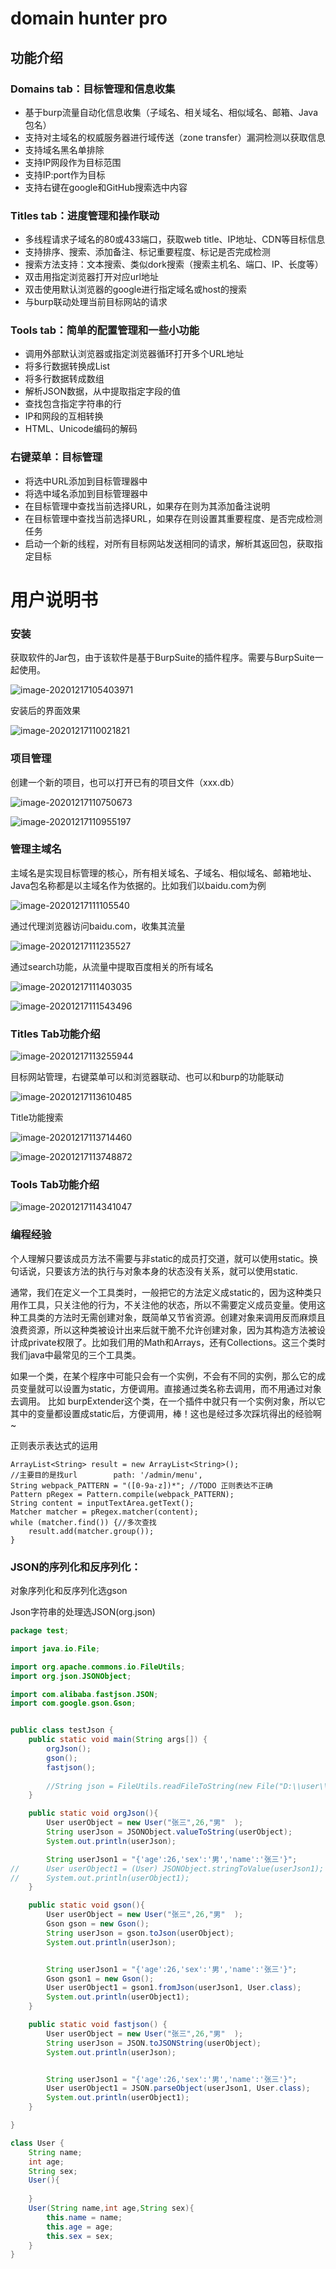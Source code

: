 # domain hunter pro

## 功能介绍

### Domains tab：目标管理和信息收集

- 基于burp流量自动化信息收集（子域名、相关域名、相似域名、邮箱、Java包名）
- 支持对主域名的权威服务器进行域传送（zone transfer）漏洞检测以获取信息
- 支持域名黑名单排除
- 支持IP网段作为目标范围
- 支持IP:port作为目标
- 支持右键在google和GitHub搜索选中内容

### Titles tab：进度管理和操作联动

- 多线程请求子域名的80或433端口，获取web title、IP地址、CDN等目标信息
- 支持排序、搜索、添加备注、标记重要程度、标记是否完成检测
- 搜索方法支持：文本搜索、类似dork搜索（搜索主机名、端口、IP、长度等）
- 双击用指定浏览器打开对应url地址
- 双击使用默认浏览器的google进行指定域名或host的搜索
- 与burp联动处理当前目标网站的请求

### Tools tab：简单的配置管理和一些小功能

- 调用外部默认浏览器或指定浏览器循环打开多个URL地址
- 将多行数据转换成List
- 将多行数据转成数组
- 解析JSON数据，从中提取指定字段的值
- 查找包含指定字符串的行
- IP和网段的互相转换
- HTML、Unicode编码的解码

### 右键菜单：目标管理

- 将选中URL添加到目标管理器中
- 将选中域名添加到目标管理器中
- 在目标管理中查找当前选择URL，如果存在则为其添加备注说明
- 在目标管理中查找当前选择URL，如果存在则设置其重要程度、是否完成检测任务
- 启动一个新的线程，对所有目标网站发送相同的请求，解析其返回包，获取指定目标

# 用户说明书

### 安装

获取软件的Jar包，由于该软件是基于BurpSuite的插件程序。需要与BurpSuite一起使用。

![image-20201217105403971](img/README/image-20201217105403971.png)

安装后的界面效果

![image-20201217110021821](img/README/image-20201217110021821.png)

### 项目管理

创建一个新的项目，也可以打开已有的项目文件（xxx.db）

![image-20201217110750673](img/README/image-20201217110750673.png)

![image-20201217110955197](img/README/image-20201217110955197.png)



### 管理主域名

主域名是实现目标管理的核心，所有相关域名、子域名、相似域名、邮箱地址、Java包名称都是以主域名作为依据的。比如我们以baidu.com为例

![image-20201217111105540](img/README/image-20201217111105540.png)

通过代理浏览器访问baidu.com，收集其流量

![image-20201217111235527](img/README/image-20201217111235527.png)

通过search功能，从流量中提取百度相关的所有域名

![image-20201217111403035](img/README/image-20201217111403035.png)

![image-20201217111543496](img/README/image-20201217111543496.png)



### Titles Tab功能介绍

![image-20201217113255944](img/README/image-20201217113255944.png)



目标网站管理，右键菜单可以和浏览器联动、也可以和burp的功能联动

![image-20201217113610485](img/README/image-20201217113610485.png)

Title功能搜索

![image-20201217113714460](img/README/image-20201217113714460.png)



![image-20201217113748872](img/README/image-20201217113748872.png)

### Tools Tab功能介绍

![image-20201217114341047](img/README/image-20201217114341047.png)



### 编程经验

个人理解只要该成员方法不需要与非static的成员打交道，就可以使用static。换句话说，只要该方法的执行与对象本身的状态没有关系，就可以使用static.

通常，我们在定义一个工具类时，一般把它的方法定义成static的，因为这种类只用作工具，只关注他的行为，不关注他的状态，所以不需要定义成员变量。使用这种工具类的方法时无需创建对象，既简单又节省资源。创建对象来调用反而麻烦且浪费资源，所以这种类被设计出来后就干脆不允许创建对象，因为其构造方法被设计成private权限了。比如我们用的Math和Arrays，还有Collections。这三个类时我们java中最常见的三个工具类。

如果一个类，在某个程序中可能只会有一个实例，不会有不同的实例，那么它的成员变量就可以设置为static，方便调用。直接通过类名称去调用，而不用通过对象去调用。
比如 burpExtender这个类，在一个插件中就只有一个实例对象，所以它其中的变量都设置成static后，方便调用，棒！这也是经过多次踩坑得出的经验啊~

正则表示表达式的运用

```
ArrayList<String> result = new ArrayList<String>();
//主要目的是找url        path: '/admin/menu',
String webpack_PATTERN = "([0-9a-z])*"; //TODO 正则表达不正确
Pattern pRegex = Pattern.compile(webpack_PATTERN);
String content = inputTextArea.getText();
Matcher matcher = pRegex.matcher(content);
while (matcher.find()) {//多次查找
	result.add(matcher.group());
}
```



### JSON的序列化和反序列化：

对象序列化和反序列化选gson

Json字符串的处理选JSON(org.json)

```java
package test;

import java.io.File;

import org.apache.commons.io.FileUtils;
import org.json.JSONObject;

import com.alibaba.fastjson.JSON;
import com.google.gson.Gson;


public class testJson {
	public static void main(String args[]) {
		orgJson();
		gson();
		fastjson();
		
		//String json = FileUtils.readFileToString(new File("D:\\user\\01374214\\desktop\\fengdong-system-id.txt"));
	}

	public static void orgJson(){
		User userObject = new User("张三",26,"男"	);
		String userJson = JSONObject.valueToString(userObject);  
		System.out.println(userJson);

		String userJson1 = "{'age':26,'sex':'男','name':'张三'}";
//		User userObject1 = (User) JSONObject.stringToValue(userJson1);
//		System.out.println(userObject1);
	}

	public static void gson(){
		User userObject = new User("张三",26,"男"	);
		Gson gson = new Gson();  
		String userJson = gson.toJson(userObject); 
		System.out.println(userJson);


		String userJson1 = "{'age':26,'sex':'男','name':'张三'}";  
		Gson gson1 = new Gson();  
		User userObject1 = gson1.fromJson(userJson1, User.class);  
		System.out.println(userObject1);
	}

	public static void fastjson() {
		User userObject = new User("张三",26,"男"	);
		String userJson = JSON.toJSONString(userObject);
		System.out.println(userJson);


		String userJson1 = "{'age':26,'sex':'男','name':'张三'}";  
		User userObject1 = JSON.parseObject(userJson1, User.class);
		System.out.println(userObject1);
	}

}

class User {
	String name;
	int age;
	String sex;
	User(){
		
	}
	User(String name,int age,String sex){
		this.name = name;
		this.age = age;
		this.sex = sex;
	}
}
```

